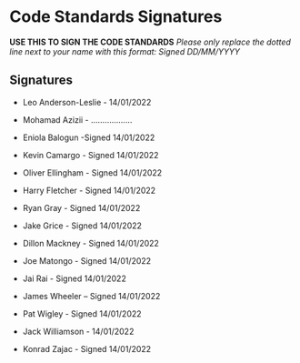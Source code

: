 # Code Standards Signatures
**USE THIS TO SIGN THE CODE STANDARDS**
*Please only replace the dotted line next to your name with this format:*
*Signed DD/MM/YYYY*

## Signatures

- Leo Anderson-Leslie - 14/01/2022

- Mohamad Azizii - ………………

- Eniola Balogun -Signed 14/01/2022

- Kevin Camargo - Signed 14/01/2022

- Oliver Ellingham - Signed 14/01/2022

- Harry Fletcher - Signed 14/01/2022

- Ryan Gray - Signed 14/01/2022

- Jake Grice - Signed 14/01/2022

- Dillon Mackney - Signed 14/01/2022

- Joe Matongo - Signed 14/01/2022

- Jai Rai - Signed 14/01/2022

- James Wheeler – Signed 14/01/2022

- Pat Wigley - Signed 14/01/2022

- Jack Williamson - 14/01/2022

- Konrad Zajac - Signed 14/01/2022
